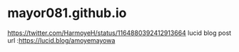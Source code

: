 # mayor081.github.io
https://twitter.com/HarmoyeH/status/1164880392412913664
lucid blog post url :https://lucid.blog/amoyemayowa

